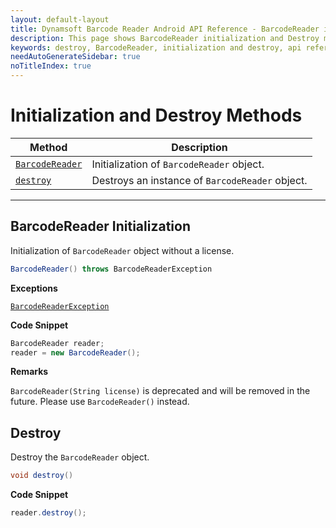 ```yaml
---
layout: default-layout
title: Dynamsoft Barcode Reader Android API Reference - BarcodeReader initialization and Destroy
description: This page shows BarcodeReader initialization and Destroy methods of Dynamsoft Barcode Reader for Android SDK.
keywords: destroy, BarcodeReader, initialization and destroy, api reference, android
needAutoGenerateSidebar: true
noTitleIndex: true
---
```


# Initialization and Destroy Methods

  | Method               | Description |
  |----------------------|-------------|
  | [`BarcodeReader`](#barcodereader-initialization) | Initialization of `BarcodeReader` object.|
  | [`destroy`](#destroy) | Destroys an instance of `BarcodeReader` object.|

---

## BarcodeReader Initialization

Initialization of `BarcodeReader` object without a license.

```java
BarcodeReader() throws BarcodeReaderException
```

**Exceptions**

[`BarcodeReaderException`](auxiliary-BarcodeReaderException.md)

**Code Snippet**

```java
BarcodeReader reader;
reader = new BarcodeReader();
```

**Remarks**

`BarcodeReader(String license)` is deprecated and will be removed in the future. Please use `BarcodeReader()` instead.

## Destroy

Destroy the `BarcodeReader` object.

```java
void destroy()
```

**Code Snippet**

```java
reader.destroy();
```
